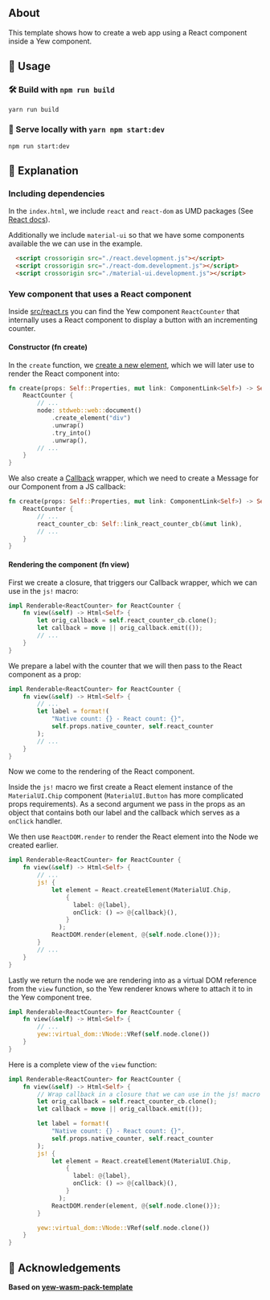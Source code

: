 ## About

This template shows how to create a web app using a React component inside a Yew component.

## 🚴 Usage

### 🛠️ Build with `npm run build`

```
yarn run build
```

### 🔬 Serve locally with `yarn npm start:dev`

```
npm run start:dev
```

## 🔎 Explanation

### Including dependencies

In the `index.html`, we include `react` and `react-dom` as UMD packages (See [React docs](https://reactjs.org/docs/cdn-links.html)).

Additionally we include `material-ui` so that we have some components available the we can use in the example.

```html
  <script crossorigin src="./react.development.js"></script>
  <script crossorigin src="./react-dom.development.js"></script>
  <script crossorigin src="./material-ui.development.js"></script>
```

### Yew component that uses a React component

Inside [src/react.rs](./src/react.rs) you can find the Yew component `ReactCounter` that internally uses a React component to display a button with an incrementing counter.

#### Constructor (fn create)

In the `create` function, we [create a new element](https://docs.rs/stdweb/0.4.18/stdweb/web/struct.Document.html#method.create_element), which we will later use to render the React component into:

```rust
fn create(props: Self::Properties, mut link: ComponentLink<Self>) -> Self {
    ReactCounter {
        // ...
        node: stdweb::web::document()
            .create_element("div")
            .unwrap()
            .try_into()
            .unwrap(),
        // ...
    }
}
```

We also create a [Callback](https://docs.rs/yew/0.8.0/yew/callback/struct.Callback.html) wrapper, which we need to create a Message for our Component from a JS callback:

```rust
fn create(props: Self::Properties, mut link: ComponentLink<Self>) -> Self {
    ReactCounter {
        // ...
        react_counter_cb: Self::link_react_counter_cb(&mut link),
        // ...
    }
}
```

#### Rendering the component (fn view)

First we create a closure, that triggers our Callback wrapper, which we can use in the `js!` macro:
```rust
impl Renderable<ReactCounter> for ReactCounter {
    fn view(&self) -> Html<Self> {
        let orig_callback = self.react_counter_cb.clone();
        let callback = move || orig_callback.emit(());
        // ...
    }
}
```

We prepare a label with the counter that we will then pass to the React component as a prop:

```rust
impl Renderable<ReactCounter> for ReactCounter {
    fn view(&self) -> Html<Self> {
        // ...
        let label = format!(
            "Native count: {} - React count: {}",
            self.props.native_counter, self.react_counter
        );
        // ...
    }
}
```

Now we come to the rendering of the React component.

Inside the `js!` macro we first create a React element instance of the `MaterialUI.Chip` component (`MaterialUI.Button` has more complicated props requirements).
As a second argument we pass in the props as an object that contains both our label and the callback which serves as a `onClick` handler.

We then use `ReactDOM.render` to render the React element into the Node we created earlier.

```rust
impl Renderable<ReactCounter> for ReactCounter {
    fn view(&self) -> Html<Self> {
        // ...
        js! {
            let element = React.createElement(MaterialUI.Chip,
                {
                  label: @{label},
                  onClick: () => @{callback}(),
                }
              );
            ReactDOM.render(element, @{self.node.clone()});
        }
        // ...
    }
}
```

Lastly we return the node we are rendering into as a virtual DOM reference from the `view` function, so the Yew renderer knows where to attach it to in the Yew component tree.

```rust
impl Renderable<ReactCounter> for ReactCounter {
    fn view(&self) -> Html<Self> {
        // ...
        yew::virtual_dom::VNode::VRef(self.node.clone())
    }
}
```

Here is a complete view of the `view` function:

```rust
impl Renderable<ReactCounter> for ReactCounter {
    fn view(&self) -> Html<Self> {
        // Wrap callback in a closure that we can use in the js! macro
        let orig_callback = self.react_counter_cb.clone();
        let callback = move || orig_callback.emit(());

        let label = format!(
            "Native count: {} - React count: {}",
            self.props.native_counter, self.react_counter
        );
        js! {
            let element = React.createElement(MaterialUI.Chip,
                {
                  label: @{label},
                  onClick: () => @{callback}(),
                }
              );
            ReactDOM.render(element, @{self.node.clone()});
        }

        yew::virtual_dom::VNode::VRef(self.node.clone())
    }
}
```

## 🙏 Acknowledgements

**Based on [yew-wasm-pack-template](https://github.com/yewstack/yew-wasm-pack-template)**

